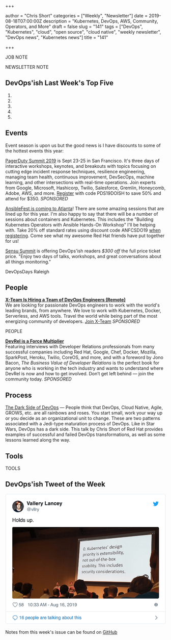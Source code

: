 +++

author = "Chris Short"
categories = ["Weekly", "Newsletter"]
date = 2019-08-18T07:00:00Z
description = "Kubernetes, DevOps, AWS, Community, Operators, and More"
draft = false
slug = "141"
tags = ["DevOps", "Kubernetes", "cloud", "open source", "cloud native", "weekly newsletter", "DevOps news", "Kubernetes news"]
title = "141"

+++

JOB NOTE

NEWSLETTER NOTE

## DevOps'ish Last Week's Top Five

1. 
1. 
1. 
1. 
1. 

## Events

Event season is upon us but the good news is I have discounts to some of the hottest events this year:

[PagerDuty Summit 2019](https://summit.pagerduty.com/) is Sept 23-25 in San Francisco. It's three days of interactive workshops, keynotes, and breakouts with topics focusing on cutting edge incident response techniques, resilience engineering, managing team health, continuous improvement, DevSecOps, machine learning, and other intersections with real-time operations. Join experts from Google, Microsoft, Hashicorp, Twilio, Salesforce, Gremlin, Honeycomb, Adobe, AWS, and more. [Register](https://summit.pagerduty.com/summit2019/register?c_280637=PDS19OT) with code PDS19DOISH to save 50% and attend for $350. *SPONSORED*

[AnsibleFest is coming to Atlanta](https://cshort.co/fest-reg)! There are some amazing sessions that are lined up for this year. I'm also happy to say that there will be a number of sessions about containers and Kubernetes. This includes the "Building Kubernetes Operators with Ansible Hands-On Workshop" I'll be helping with. Take 20% off standard rates using discount code ANFCSDO19 [when registering](https://cshort.co/fest-reg). Come see what my awesome Red Hat friends have put together for us!

[Sensu Summit](https://ti.to/sensu/sensu-summit-2019/discount/DevOpsIsh) is offering DevOps'ish readers *$300 off* the full price ticket price. "Enjoy two days of talks, workshops, and great conversations about all things monitoring."

DevOpsDays Raleigh

## People

[**X-Team Is Hiring a Team of DevOps Engineers (Remote)**](https://x-team.com/remote-devops-engineer-jobs/?utm_source=devopsish&utm_medium=email-ad)  
We are looking for passionate DevOps engineers to work with the world's leading brands, from anywhere. We love to work with Kubernetes, Docker, Serverless, and AWS tools. Travel the world while being part of the most energizing community of developers. [Join X-Team](https://x-team.com/remote-devops-engineer-jobs/?utm_source=devopsish&utm_medium=email-ad) *SPONSORED*

PEOPLE

[**DevRel is a Force Multiplier**](https://cshort.co/2K9XsgV)  
Featuring interviews with Developer Relations professionals from many successful companies including Red Hat, Google, Chef, Docker, Mozilla, SparkPost, Heroku, Twilio, CoreOS, and more, and with a foreword by Jono Bacon, *The Business Value of Developer Relations* is the perfect book for anyone who is working in the tech industry and wants to understand where DevRel is now and how to get involved. Don’t get left behind — join the community today. *SPONSORED*

## Process

[The Dark Side of DevOps](https://youtu.be/gi-i5NvxVLM) — People think that DevOps, Cloud Native, Agile, GROWS, etc. are all rainbows and roses. You start small, work your way up or you decide as an organizational unit to change. These are two patterns associated with a Jedi-type maturation process of DevOps. Like in Star Wars, DevOps has a dark side. This talk by Chris Short of Red Hat provides examples of successful and failed DevOps transformations, as well as some lessons learned along the way.

## Tools

TOOLS

## DevOps'ish Tweet of the Week

[![DevOps'ish Tweet of the Week][tweet]](https://twitter.com/EricaJoy/status/1158432433324187650)

[tweet]: 141-tweet-of-the-week.png

Notes from this week's issue can be found on [GitHub](https://github.com/chris-short/devopsish.com/blob/master/content/post/141/notes.md)
